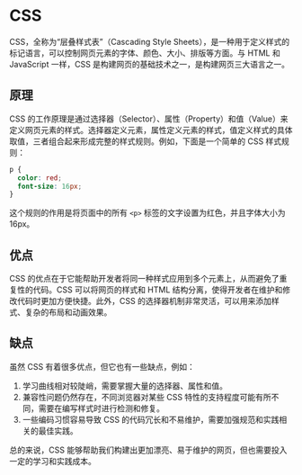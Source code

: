 # CSS
CSS，全称为“层叠样式表”（Cascading Style Sheets），是一种用于定义样式的标记语言，可以控制网页元素的字体、颜色、大小、排版等方面。与 HTML 和 JavaScript 一样，CSS 是构建网页的基础技术之一，是构建网页三大语言之一。

## 原理
CSS 的工作原理是通过选择器（Selector）、属性（Property）和值（Value）来定义网页元素的样式。选择器定义元素，属性定义元素的样式，值定义样式的具体取值，三者组合起来形成完整的样式规则。例如，下面是一个简单的 CSS 样式规则：
```css
p {
  color: red;
  font-size: 16px;
}
```

这个规则的作用是将页面中的所有 `<p>` 标签的文字设置为红色，并且字体大小为 16px。

## 优点
CSS 的优点在于它能帮助开发者将同一种样式应用到多个元素上，从而避免了重复性的代码。CSS 可以将网页的样式和 HTML 结构分离，使得开发者在维护和修改代码时更加方便快捷。此外，CSS 的选择器机制非常灵活，可以用来添加样式、复杂的布局和动画效果。

## 缺点
虽然 CSS 有着很多优点，但它也有一些缺点，例如：

1. 学习曲线相对较陡峭，需要掌握大量的选择器、属性和值。
2. 兼容性问题仍然存在，不同浏览器对某些 CSS 特性的支持程度可能有所不同，需要在编写样式时进行检测和修复。
3. 一些编码习惯容易导致 CSS 的代码冗长和不易维护，需要加强规范和实践相关的最佳实践。

总的来说，CSS 能够帮助我们构建出更加漂亮、易于维护的网页，但也需要投入一定的学习和实践成本。